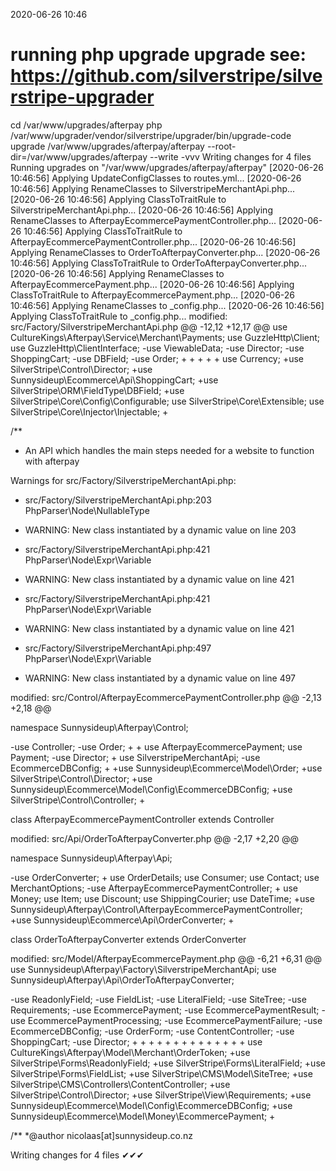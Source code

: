 2020-06-26 10:46

# running php upgrade upgrade see: https://github.com/silverstripe/silverstripe-upgrader
cd /var/www/upgrades/afterpay
php /var/www/upgrader/vendor/silverstripe/upgrader/bin/upgrade-code upgrade /var/www/upgrades/afterpay/afterpay  --root-dir=/var/www/upgrades/afterpay --write -vvv
Writing changes for 4 files
Running upgrades on "/var/www/upgrades/afterpay/afterpay"
[2020-06-26 10:46:56] Applying UpdateConfigClasses to routes.yml...
[2020-06-26 10:46:56] Applying RenameClasses to SilverstripeMerchantApi.php...
[2020-06-26 10:46:56] Applying ClassToTraitRule to SilverstripeMerchantApi.php...
[2020-06-26 10:46:56] Applying RenameClasses to AfterpayEcommercePaymentController.php...
[2020-06-26 10:46:56] Applying ClassToTraitRule to AfterpayEcommercePaymentController.php...
[2020-06-26 10:46:56] Applying RenameClasses to OrderToAfterpayConverter.php...
[2020-06-26 10:46:56] Applying ClassToTraitRule to OrderToAfterpayConverter.php...
[2020-06-26 10:46:56] Applying RenameClasses to AfterpayEcommercePayment.php...
[2020-06-26 10:46:56] Applying ClassToTraitRule to AfterpayEcommercePayment.php...
[2020-06-26 10:46:56] Applying RenameClasses to _config.php...
[2020-06-26 10:46:56] Applying ClassToTraitRule to _config.php...
modified:	src/Factory/SilverstripeMerchantApi.php
@@ -12,12 +12,17 @@
 use CultureKings\Afterpay\Service\Merchant\Payments;
 use GuzzleHttp\Client;
 use GuzzleHttp\ClientInterface;
-use ViewableData;
-use Director;
-use ShoppingCart;
-use DBField;
-use Order;
+
+
+
+
+
 use Currency;
+use SilverStripe\Control\Director;
+use Sunnysideup\Ecommerce\Api\ShoppingCart;
+use SilverStripe\ORM\FieldType\DBField;
+use SilverStripe\Core\Config\Configurable;
use SilverStripe\Core\Extensible;
use SilverStripe\Core\Injector\Injectable;
+

 /**
  * An API which handles the main steps needed for a website to function with afterpay

Warnings for src/Factory/SilverstripeMerchantApi.php:
 - src/Factory/SilverstripeMerchantApi.php:203 PhpParser\Node\NullableType
 - WARNING: New class instantiated by a dynamic value on line 203

 - src/Factory/SilverstripeMerchantApi.php:421 PhpParser\Node\Expr\Variable
 - WARNING: New class instantiated by a dynamic value on line 421

 - src/Factory/SilverstripeMerchantApi.php:421 PhpParser\Node\Expr\Variable
 - WARNING: New class instantiated by a dynamic value on line 421

 - src/Factory/SilverstripeMerchantApi.php:497 PhpParser\Node\Expr\Variable
 - WARNING: New class instantiated by a dynamic value on line 497

modified:	src/Control/AfterpayEcommercePaymentController.php
@@ -2,13 +2,18 @@

 namespace Sunnysideup\Afterpay\Control;

-use Controller;
-use Order;
+
+
 use AfterpayEcommercePayment;
 use Payment;
-use Director;
+
 use SilverstripeMerchantApi;
-use EcommerceDBConfig;
+
+use Sunnysideup\Ecommerce\Model\Order;
+use SilverStripe\Control\Director;
+use Sunnysideup\Ecommerce\Model\Config\EcommerceDBConfig;
+use SilverStripe\Control\Controller;
+


 class AfterpayEcommercePaymentController extends Controller

modified:	src/Api/OrderToAfterpayConverter.php
@@ -2,17 +2,20 @@

 namespace Sunnysideup\Afterpay\Api;

-use OrderConverter;
+
 use OrderDetails;
 use Consumer;
 use Contact;
 use MerchantOptions;
-use AfterpayEcommercePaymentController;
+
 use Money;
 use Item;
 use Discount;
 use ShippingCourier;
 use DateTime;
+use Sunnysideup\Afterpay\Control\AfterpayEcommercePaymentController;
+use Sunnysideup\Ecommerce\Api\OrderConverter;
+


 class OrderToAfterpayConverter extends OrderConverter

modified:	src/Model/AfterpayEcommercePayment.php
@@ -6,21 +6,31 @@
 use Sunnysideup\Afterpay\Factory\SilverstripeMerchantApi;
 use Sunnysideup\Afterpay\Api\OrderToAfterpayConverter;

-use ReadonlyField;
-use FieldList;
-use LiteralField;
-use SiteTree;
-use Requirements;
-use EcommercePayment;
-use EcommercePaymentResult;
-use EcommercePaymentProcessing;
-use EcommercePaymentFailure;
-use EcommerceDBConfig;
-use OrderForm;
-use ContentController;
-use ShoppingCart;
-use Director;
+
+
+
+
+
+
+
+
+
+
+
+
+
+
 use CultureKings\Afterpay\Model\Merchant\OrderToken;
+use SilverStripe\Forms\ReadonlyField;
+use SilverStripe\Forms\LiteralField;
+use SilverStripe\Forms\FieldList;
+use SilverStripe\CMS\Model\SiteTree;
+use SilverStripe\CMS\Controllers\ContentController;
+use SilverStripe\Control\Director;
+use SilverStripe\View\Requirements;
+use Sunnysideup\Ecommerce\Model\Config\EcommerceDBConfig;
+use Sunnysideup\Ecommerce\Model\Money\EcommercePayment;
+

 /**
  *@author nicolaas[at]sunnysideup.co.nz

Writing changes for 4 files
✔✔✔